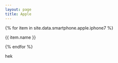 ```yaml
---
layout: page
title: Apple
---
```


<div>
{% for item in site.data.smartphone.apple.iphone7 %}
  <p>{{ item.name }}</p>
{% endfor %}
</div>

hek
